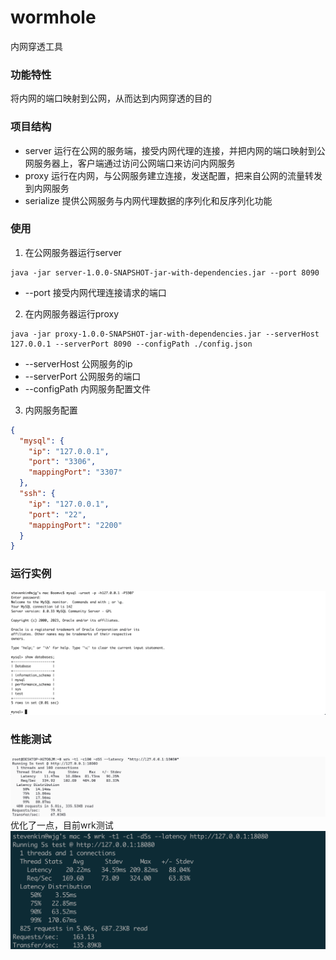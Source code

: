 # wormhole
内网穿透工具

### 功能特性
将内网的端口映射到公网，从而达到内网穿透的目的

### 项目结构
* server 运行在公网的服务端，接受内网代理的连接，并把内网的端口映射到公网服务器上，客户端通过访问公网端口来访问内网服务
* proxy 运行在内网，与公网服务建立连接，发送配置，把来自公网的流量转发到内网服务
* serialize 提供公网服务与内网代理数据的序列化和反序列化功能

### 使用

1. 在公网服务器运行server
```shell
java -jar server-1.0.0-SNAPSHOT-jar-with-dependencies.jar --port 8090
```
* --port 接受内网代理连接请求的端口

2. 在内网服务器运行proxy
```shell
java -jar proxy-1.0.0-SNAPSHOT-jar-with-dependencies.jar --serverHost 127.0.0.1 --serverPort 8090 --configPath ./config.json
```
* --serverHost 公网服务的ip
* --serverPort 公网服务的端口
* --configPath 内网服务配置文件

3. 内网服务配置
```json
{
  "mysql": {
    "ip": "127.0.0.1",
    "port": "3306",
    "mappingPort": "3307"
  },
  "ssh": {
    "ip": "127.0.0.1",
    "port": "22",
    "mappingPort": "2200"
  }
}
```        
### 运行实例
![这是图片](./WX20230515-105120@2x.png "这是图片")

### 性能测试
![这是图片](./20230914140636.png "这是图片")
优化了一点，目前wrk测试
![这是图片](./WechatIMG1040.png "这是图片")

